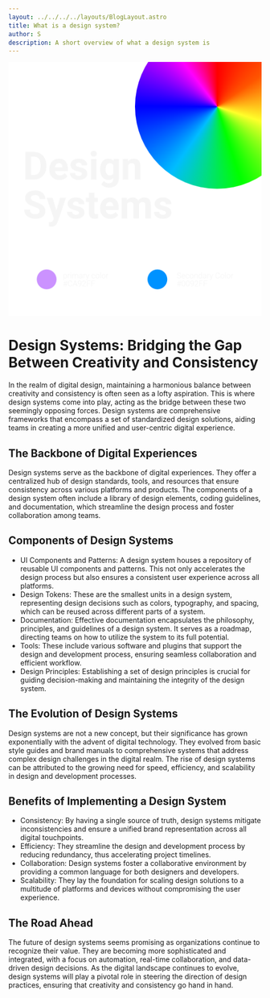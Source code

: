 ```yaml
---
layout: ../../../../layouts/BlogLayout.astro
title: What is a design system?
author: S
description: A short overview of what a design system is
---
```


![Design Systems](../../../../../assets/what-is-a-design-system.png)

# Design Systems: Bridging the Gap Between Creativity and Consistency

In the realm of digital design, maintaining a harmonious balance between creativity and consistency is often seen as a lofty aspiration. This is where design systems come into play, acting as the bridge between these two seemingly opposing forces. Design systems are comprehensive frameworks that encompass a set of standardized design solutions, aiding teams in creating a more unified and user-centric digital experience.

## The Backbone of Digital Experiences

Design systems serve as the backbone of digital experiences. They offer a centralized hub of design standards, tools, and resources that ensure consistency across various platforms and products. The components of a design system often include a library of design elements, coding guidelines, and documentation, which streamline the design process and foster collaboration among teams.

## Components of Design Systems

- UI Components and Patterns: A design system houses a repository of reusable UI components and patterns. This not only accelerates the design process but also ensures a consistent user experience across all platforms.
- Design Tokens: These are the smallest units in a design system, representing design decisions such as colors, typography, and spacing, which can be reused across different parts of a system.
- Documentation: Effective documentation encapsulates the philosophy, principles, and guidelines of a design system. It serves as a roadmap, directing teams on how to utilize the system to its full potential.
- Tools: These include various software and plugins that support the design and development process, ensuring seamless collaboration and efficient workflow.
- Design Principles: Establishing a set of design principles is crucial for guiding decision-making and maintaining the integrity of the design system.

## The Evolution of Design Systems

Design systems are not a new concept, but their significance has grown exponentially with the advent of digital technology. They evolved from basic style guides and brand manuals to comprehensive systems that address complex design challenges in the digital realm. The rise of design systems can be attributed to the growing need for speed, efficiency, and scalability in design and development processes.

## Benefits of Implementing a Design System

- Consistency: By having a single source of truth, design systems mitigate inconsistencies and ensure a unified brand representation across all digital touchpoints.
- Efficiency: They streamline the design and development process by reducing redundancy, thus accelerating project timelines.
- Collaboration: Design systems foster a collaborative environment by providing a common language for both designers and developers.
- Scalability: They lay the foundation for scaling design solutions to a multitude of platforms and devices without compromising the user experience.

## The Road Ahead

The future of design systems seems promising as organizations continue to recognize their value. They are becoming more sophisticated and integrated, with a focus on automation, real-time collaboration, and data-driven design decisions. As the digital landscape continues to evolve, design systems will play a pivotal role in steering the direction of design practices, ensuring that creativity and consistency go hand in hand.